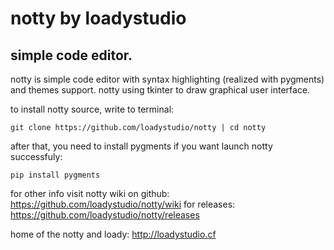 # notty by loadystudio
## simple code editor.

notty is simple code editor with syntax highlighting (realized with pygments) and themes support.
notty using tkinter to draw graphical user interface.

to install notty source, write to terminal:

```
git clone https://github.com/loadystudio/notty | cd notty
```

after that, you need to install pygments if you want launch notty successfuly:

```
pip install pygments
```

for other info visit notty wiki on github: https://github.com/loadystudio/notty/wiki
for releases: https://github.com/loadystudio/notty/releases

home of the notty and loady: http://loadystudio.cf